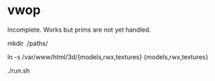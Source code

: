 # vwop

Incomplete. Works but prims are not yet handled.

mkdir ./paths/

ln -s /var/www/html/3d/{models,rwx,textures} {models,rwx,textures}

./run.sh

